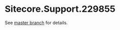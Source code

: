 # Sitecore.Support.229855

See [master branch](https://github.com/sitecoresupport/Sitecore.Support.229855) for details.